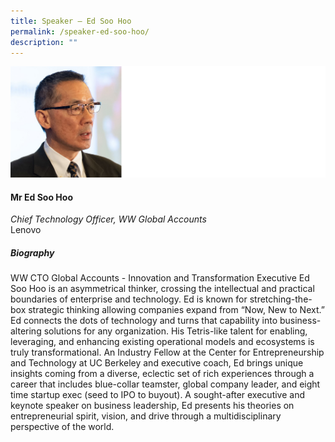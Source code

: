```yaml
---
title: Speaker – Ed Soo Hoo
permalink: /speaker-ed-soo-hoo/
description: ""
---
```

![](/images/Speakers/Ed%20Soo%20Hoo.jpg)

#### **Mr Ed Soo Hoo**

*Chief Technology Officer, WW Global Accounts*  
Lenovo

##### **Biography**
WW CTO Global Accounts - Innovation and Transformation Executive   Ed Soo Hoo is an asymmetrical thinker, crossing the intellectual and practical boundaries of enterprise and technology. Ed is known for stretching-the-box strategic thinking allowing companies expand from “Now, New to Next.” Ed connects the dots of technology and turns that capability into business-altering solutions for any organization. His Tetris-like talent for enabling, leveraging, and enhancing existing operational models and ecosystems is truly transformational.   An Industry Fellow at the Center for Entrepreneurship and Technology at UC Berkeley and executive coach, Ed brings unique insights coming from a diverse, eclectic set of rich experiences through a career that includes blue-collar teamster, global company leader, and eight time startup exec (seed to IPO to buyout).   A sought-after executive and keynote speaker on business leadership, Ed presents his theories on entrepreneurial spirit, vision, and drive through a multidisciplinary perspective of the world.